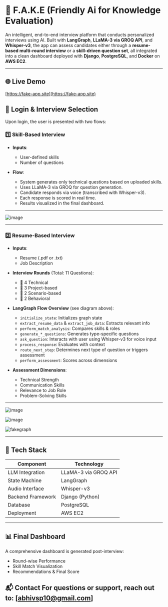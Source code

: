 
  # 🧠 F.A.K.E (Friendly Ai for Knowledge Evaluation)

An intelligent, end-to-end interview platform that conducts personalized interviews using AI. Built with **LangGraph**, **LLaMA-3 via GROQ API**, and **Whisper-v3**, the app can assess candidates either through a **resume-based multi-round interview** or a **skill-driven question set**, all integrated into a clean dashboard deployed with **Django**, **PostgreSQL**, and **Docker** on **AWS EC2**.

---


## 🌐 Live Demo
[https://fake-app.site](https://fake-app.site)

## 🔐 Login & Interview Selection

Upon login, the user is presented with two flows:

### 1️⃣ Skill-Based Interview

* **Inputs**:

  * User-defined skills
  * Number of questions

* **Flow**:

  * System generates only technical questions based on uploaded skills.
  * Uses LLaMA-3 via GROQ for question generation.
  * Candidate responds via voice (transcribed with Whisper-v3).
  * Each response is scored in real time.
  * Results visualized in the final dashboard.

---

  ![image](https://github.com/user-attachments/assets/ca729399-6ee3-4269-8088-6adb6ccd069b)

---

### 2️⃣ Resume-Based Interview

* **Inputs**:

  * Resume (.pdf or .txt)
  * Job Description

* **Interview Rounds** (Total: 11 Questions):

  * 🔧 4 Technical
  * 🧪 3 Project-based
  * 🧠 2 Scenario-based
  * 💬 2 Behavioral

* **LangGraph Flow Overview** (see diagram above):

  * `initialize_state`: Initializes graph state
  * `extract_resume_data` & `extract_job_data`: Extracts relevant info
  * `perform_match_analysis`: Compares skills & roles
  * `generate_*_questions`: Generates type-specific questions
  * `ask_question`: Interacts with user using Whisper-v3 for voice input
  * `process_response`: Evaluates with context
  * `route_next_step`: Determines next type of question or triggers assessment
  * `perform_assessment`: Scores across dimensions

* **Assessment Dimensions**:

  * Technical Strength
  * Communication Skills
  * Relevance to Job Role
  * Problem-Solving Skills

---

![image](https://github.com/user-attachments/assets/cc35b26f-12e3-4890-951d-e0147b18eb14)

![image](https://github.com/user-attachments/assets/84941080-15a8-4d9a-b621-98408a8cd03b)

![fakegraph](https://github.com/user-attachments/assets/e3d63dad-e9d5-4918-989a-cc33d4a7b5bf)

---

## 🧰 Tech Stack

| Component         | Technology           |
| ----------------- | -------------------- |
| LLM Integration   | LLaMA-3 via GROQ API |
| State Machine     | LangGraph            |
| Audio Interface   | Whisper-v3           |
| Backend Framework | Django (Python)      |
| Database          | PostgreSQL           |
| Deployment        | AWS EC2              |

---

## 📊 Final Dashboard

A comprehensive dashboard is generated post-interview:

* Round-wise Performance
* Skill Match Visualization
* Recommendations & Final Score

   
📬 Contact
For questions or support, reach out to: [abhivsp10@gmail.com]
---

